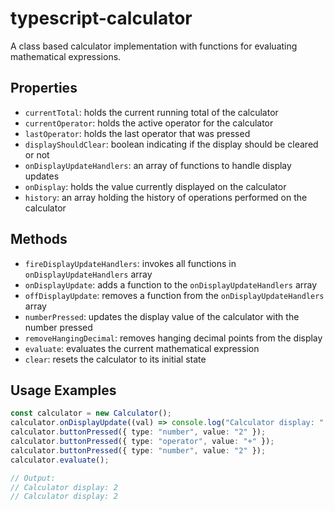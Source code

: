 # typescript-calculator

A class based calculator implementation with functions for evaluating mathematical expressions. 

## Properties

- `currentTotal`: holds the current running total of the calculator
- `currentOperator`: holds the active operator for the calculator
- `lastOperator`: holds the last operator that was pressed
- `displayShouldClear`: boolean indicating if the display should be cleared or not
- `onDisplayUpdateHandlers`: an array of functions to handle display updates
- `onDisplay`: holds the value currently displayed on the calculator
- `history`: an array holding the history of operations performed on the calculator

## Methods

- `fireDisplayUpdateHandlers`: invokes all functions in `onDisplayUpdateHandlers` array
- `onDisplayUpdate`: adds a function to the `onDisplayUpdateHandlers` array
- `offDisplayUpdate`: removes a function from the `onDisplayUpdateHandlers` array
- `numberPressed`: updates the display value of the calculator with the number pressed
- `removeHangingDecimal`: removes hanging decimal points from the display
- `evaluate`: evaluates the current mathematical expression
- `clear`: resets the calculator to its initial state

## Usage Examples

```ts
const calculator = new Calculator();
calculator.onDisplayUpdate((val) => console.log("Calculator display: ", val));
calculator.buttonPressed({ type: "number", value: "2" });
calculator.buttonPressed({ type: "operator", value: "+" });
calculator.buttonPressed({ type: "number", value: "2" });
calculator.evaluate();

// Output:
// Calculator display: 2
// Calculator display: 2

